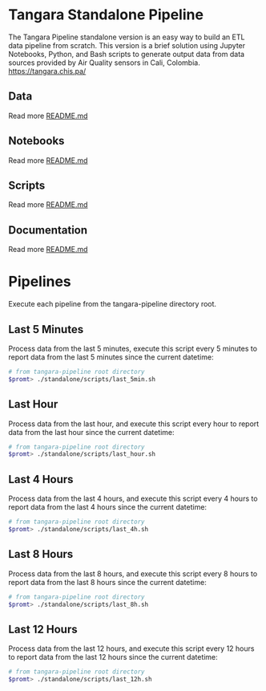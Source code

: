 # Tangara Standalone Pipeline
The Tangara Pipeline standalone version is an easy way to build an ETL data pipeline from scratch. This version is a brief solution using Jupyter Notebooks, Python, and Bash scripts to generate output data from data sources provided by Air Quality sensors in Cali, Colombia. https://tangara.chis.pa/

## Data
Read more [README.md](data/README.md)

## Notebooks
Read more [README.md](notebooks/README.md)

## Scripts
Read more [README.md](scripts/README.md)

## Documentation
Read more [README.md](docs/README.md)

# Pipelines

Execute each pipeline from the tangara-pipeline directory root.

## Last 5 Minutes

Process data from the last 5 minutes, execute this script every 5 minutes to report data from the last 5 minutes since the current datetime:

```bash
# from tangara-pipeline root directory
$promt> ./standalone/scripts/last_5min.sh
```

## Last Hour

Process data from the last hour, and execute this script every hour to report data from the last hour since the current datetime:

```bash
# from tangara-pipeline root directory
$promt> ./standalone/scripts/last_hour.sh
```

## Last 4 Hours

Process data from the last 4 hours, and execute this script every 4 hours to report data from the last 4 hours since the current datetime:

```bash
# from tangara-pipeline root directory
$promt> ./standalone/scripts/last_4h.sh
```

## Last 8 Hours

Process data from the last 8 hours, and execute this script every 8 hours to report data from the last 8 hours since the current datetime:

```bash
# from tangara-pipeline root directory
$promt> ./standalone/scripts/last_8h.sh
```

## Last 12 Hours

Process data from the last 12 hours, and execute this script every 12 hours to report data from the last 12 hours since the current datetime:

```bash
# from tangara-pipeline root directory
$promt> ./standalone/scripts/last_12h.sh
```

